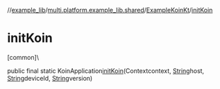 //[example_lib](../../../index.md)/[multi.platform.example_lib.shared](../index.md)/[ExampleKoinKt](index.md)/[initKoin](init-koin.md)

# initKoin

[common]\

public final static KoinApplication[initKoin](init-koin.md)(Contextcontext, [String](https://developer.android.com/reference/kotlin/java/lang/String.html)host, [String](https://developer.android.com/reference/kotlin/java/lang/String.html)deviceId, [String](https://developer.android.com/reference/kotlin/java/lang/String.html)version)
